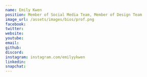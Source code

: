 ```yaml
---
name: Emily Kwen
position: Member of Social Media Team, Member of Design Team
image_url: /assets/images/bios/prof.png
facebook: 
twitter: 
website: 
youtube: 
email: 
github: 
discord: 
instagram: instagram.com/emilyykwen
linkedin: 
snapchat: 
---
```

